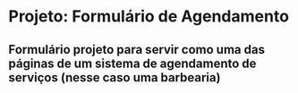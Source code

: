 # Projeto: Formulário de Agendamento
## Formulário projeto para servir como uma das páginas de um sistema de agendamento de serviços (nesse caso uma barbearia)
